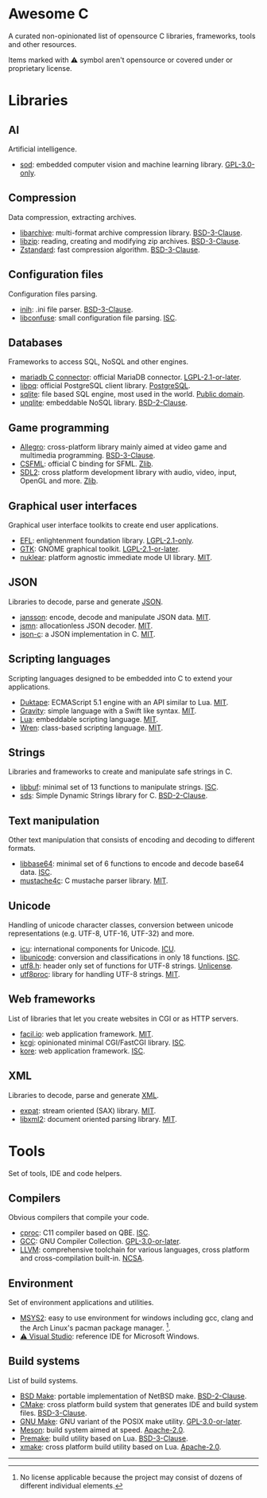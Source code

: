 Awesome C
=========

A curated non-opinionated list of opensource C libraries, frameworks, tools and
other resources.

Items marked with ⚠️ symbol aren't opensource or covered under or proprietary
license.

Libraries
=========

AI
--

Artificial intelligence.

- [sod][library-sod]: embedded computer vision and machine learning library.
  [GPL-3.0-only][license-gpl-3.0-only].

Compression
-----------

Data compression, extracting archives.

- [libarchive][library-libarchive]: multi-format archive compression library.
  [BSD-3-Clause][license-bsd-3-clause].
- [libzip][library-libzip]: reading, creating and modifying zip archives.
  [BSD-3-Clause][license-bsd-3-clause].
- [Zstandard][library-zstandard]: fast compression algorithm.
  [BSD-3-Clause][license-bsd-3-clause].

Configuration files
-------------------

Configuration files parsing.

- [inih][library-inih]: .ini file parser. [BSD-3-Clause][license-bsd-3-clause].
- [libconfuse][library-libconfuse]: small configuration file parsing.
  [ISC][license-isc].

Databases
---------

Frameworks to access SQL, NoSQL and other engines.

- [mariadb C connector][library-mariadb-c-connector]: official MariaDB
  connector. [LGPL-2.1-or-later][license-lgpl-2.1-or-later].
- [libpq][library-libpq]: official PostgreSQL client library.
  [PostgreSQL][license-postgresql].
- [sqlite][library-sqlite]: file based SQL engine, most used in the world.
  [Public domain][license-public-domain].
- [unqlite][library-unqlite]: embeddable NoSQL library.
  [BSD-2-Clause][license-bsd-2-clause].

Game programming
----------------

- [Allegro][library-allegro]: cross-platform library mainly aimed at video game
  and multimedia programming. [BSD-3-Clause][license-bsd-3-clause].
- [CSFML][library-csfml]: official C binding for SFML. [Zlib][license-zlib].
- [SDL2][library-sdl2]: cross platform development library with audio, video, input,
  OpenGL and more. [Zlib][license-zlib].

Graphical user interfaces
-------------------------

Graphical user interface toolkits to create end user applications.

- [EFL][library-efl]: enlightenment foundation library.
  [LGPL-2.1-only][license-lgpl-2.1-only].
- [GTK][library-gtk]: GNOME graphical toolkit.
  [LGPL-2.1-or-later][license-lgpl-2.1-or-later].
- [nuklear][library-nuklear]: platform agnostic immediate mode UI library.
  [MIT][license-mit].

JSON
----

Libraries to decode, parse and generate [JSON][other-json].

- [jansson][library-jansson]: encode, decode and manipulate JSON data.
  [MIT][license-mit].
- [jsmn][library-jsmn]: allocationless JSON decoder. [MIT][license-mit].
- [json-c][library-json-c]: a JSON implementation in C. [MIT][license-mit].

Scripting languages
-------------------

Scripting languages designed to be embedded into C to extend your applications.

- [Duktape][library-duktape]: ECMAScript 5.1 engine with an API similar to Lua.
  [MIT][license-mit].
- [Gravity][library-gravity]: simple language with a Swift like syntax.
  [MIT][license-mit].
- [Lua][library-lua]: embeddable scripting language. [MIT][license-mit].
- [Wren][library-wren]: class-based scripting language. [MIT][license-mit].

Strings
-------

Libraries and frameworks to create and manipulate safe strings in C.

- [libbuf][library-libbuf]: minimal set of 13 functions to manipulate strings.
  [ISC][license-isc].
- [sds][library-sds]: Simple Dynamic Strings library for C.
  [BSD-2-Clause][license-bsd-2-clause].

Text manipulation
-----------------

Other text manipulation that consists of encoding and decoding to different
formats.

- [libbase64][library-libbase64]: minimal set of 6 functions to encode and
  decode base64 data. [ISC][license-isc].
- [mustache4c][library-mustache4c]: C mustache parser library.
  [MIT][license-mit].

Unicode
-------

Handling of unicode character classes, conversion between unicode
representations (e.g. UTF-8, UTF-16, UTF-32) and more.

- [icu][library-icu]: international components for Unicode. [ICU][license-icu].
- [libunicode][library-libunicode]: conversion and classifications in only 18
  functions. [ISC][license-isc].
- [utf8.h][library-utf8.h]: header only set of functions for UTF-8 strings.
  [Unlicense][license-unlicense].
- [utf8proc][library-utf8proc]: library for handling UTF-8 strings.
  [MIT][license-mit].

Web frameworks
--------------

List of libraries that let you create websites in CGI or as HTTP servers.

- [facil.io][library-facio.io]: web application framework. [MIT][license-mit].
- [kcgi][library-kcgi]: opinionated minimal CGI/FastCGI library.
  [ISC][license-isc].
- [kore][library-kore]: web application framework. [ISC][license-isc].

XML
---

Libraries to decode, parse and generate [XML][other-xml].

- [expat][library-expat]: stream oriented (SAX) library. [MIT][license-mit].
- [libxml2][library-libxml2]: document oriented parsing library.
  [MIT][license-mit].

Tools
=====

Set of tools, IDE and code helpers.

Compilers
---------

Obvious compilers that compile your code.

- [cproc][tool-cproc]: C11 compiler based on QBE. [ISC][license-isc].
- [GCC][tool-gcc]: GNU Compiler Collection.
  [GPL-3.0-or-later][license-GPL-3.0-or-later].
- [LLVM][tool-llvm]: comprehensive toolchain for various languages, cross
  platform and cross-compilation built-in. [NCSA][license-ncsa].

Environment
-----------

Set of environment applications and utilities.

- [MSYS2][tool-msys2]: easy to use environment for windows including gcc, clang
  and the Arch Linux's pacman package manager. [^1].
- [⚠️ Visual Studio][tool-visual-studio]: reference IDE for Microsoft Windows.

Build systems
-------------

List of build systems.

- [BSD Make][tool-bsd-make]: portable implementation of NetBSD make.
  [BSD-2-Clause][license-bsd-2-clause].
- [CMake][tool-cmake]: cross platform build system that generates IDE and build
  system files. [BSD-3-Clause][license-bsd-3-clause].
- [GNU Make][tool-gnu-make]: GNU variant of the POSIX make utility.
  [GPL-3.0-or-later][license-gpl-3.0-or-later].
- [Meson][tool-meson]: build system aimed at speed.
  [Apache-2.0][license-apache-2.0].
- [Premake][tool-premake]: build utility based on Lua.
  [BSD-3-Clause][license-bsd-3-clause].
- [xmake][tool-xmake]: cross platform build utility based on Lua.
  [Apache-2.0][license-apache-2.0].

---

[^1]: No license applicable because the project may consist of dozens of
      different individual elements.

[library-allegro]: https://liballeg.org
[library-csfml]: https://www.sfml-dev.org/download/csfml/index.php
[library-duktape]: https://duktape.org
[library-efl]: https://www.enlightenment.org/about-efl
[library-expat]: https://libexpat.github.io
[library-facio.io]: https://facil.io
[library-gravity]: https://marcobambini.github.io/gravity
[library-gtk]: https://gtk.org
[library-icu]: https://icu.unicode.org
[library-inih]: https://github.com/benhoyt/inih
[library-jansson]: https://github.com/akheron/jansson
[library-jsmn]: https://zserge.com/jsmn
[library-json-c]: http://json-c.github.io/json-c
[library-kcgi]: https://kristaps.bsd.lv/kcgi
[library-kore]: https://kore.io
[library-libarchive]: http://libarchive.org
[library-libbase64]: https://projects.malikania.fr/libbase64
[library-libbuf]: https://projects.malikania.fr/libbuf
[library-libconfuse]: https://github.com/libconfuse/libconfuse
[library-libpq]: https://www.postgresql.org/docs/current/libpq.html
[library-libunicode]: https://projects.malikania.fr/libunicode
[library-libxml2]: https://gitlab.gnome.org/GNOME/libxml2/-/wikis/home
[library-libzip]: https://libzip.org
[library-lua]: https://www.lua.org
[library-mariadb-c-connector]: https://github.com/mariadb-corporation/mariadb-connector-c
[library-mariadb]: https://mariadb.org
[library-mustache4c]: https://github.com/mity/mustache4c
[library-nuklear]: https://github.com/Immediate-Mode-UI/Nuklear
[library-sdl2]: https://libsdl.org
[library-sds]: https://github.com/antirez/sds
[library-sod]: https://sod.pixlab.io
[library-sqlite]: https://sqlite.org
[library-unqlite]: https://unqlite.org
[library-utf8.h]: https://github.com/sheredom/utf8.h
[library-utf8proc]: https://github.com/JuliaStrings/utf8proc
[library-wren]: https://wren.io
[library-zstandard]: http://facebook.github.io/zstd

[tool-bsd-make]: https://www.crufty.net/help/sjg/bmake.htm
[tool-cmake]: https://cmake.org
[tool-cproc]: https://git.sr.ht/~mcf/cproc
[tool-gcc]: https://gcc.gnu.org
[tool-gnu-make]: https://www.gnu.org/software/make
[tool-llvm]: https://llvm.org
[tool-meson]: https://mesonbuild.com
[tool-msys2]: https://www.msys2.org
[tool-premake]: https://premake.github.io
[tool-visual-studio]: https://visualstudio.microsoft.com
[tool-xmake]: https://xmake.io

[license-apache-2.0]: https://spdx.org/licenses/Apache-2.0.html
[license-bsd-2-clause]: https://spdx.org/licenses/BSD-2-Clause.html
[license-bsd-3-clause]: https://spdx.org/licenses/BSD-3-Clause.html
[license-gpl-3.0-only]: https://spdx.org/licenses/GPL-3.0-only.html
[license-gpl-3.0-or-later]: https://spdx.org/licenses/GPL-3.0-or-later.html
[license-icu]: https://spdx.org/licenses/ICU.html
[license-isc]: https://spdx.org/licenses/ISC.html
[license-lgpl-2.1-only]: https://spdx.org/licenses/LGPL-2.1-only.html
[license-lgpl-2.1-or-later]: https://spdx.org/licenses/LGPL-2.1-or-later.html
[license-mit]: https://spdx.org/licenses/MIT.html
[license-ncsa]: https://spdx.org/licenses/NCSA.html
[license-postgresql]: https://spdx.org/licenses/PostgreSQL.html
[license-public-domain]: https://en.wikipedia.org/wiki/Public_domain
[license-unlicense]: https://spdx.org/licenses/Unlicense.html
[license-zlib]: https://spdx.org/licenses/Zlib.html

[other-json]: https://en.wikipedia.org/wiki/JavaScript_Object_Notation
[other-xml]: https://en.wikipedia.org/wiki/XML
